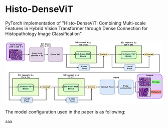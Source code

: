# Histo-DenseViT

PyTorch implementation of "Histo-DenseViT: Combining Multi-scale Features in Hybrid Vision Transformer through Dense Connection for Histopathology Image Classification"

![alt text](https://raw.githubusercontent.com/MPYong/Histo-DenseViT/refs/heads/main/image/Graphical%20abstract.jpg?token=GHSAT0AAAAAACYIGRN7DKK4VADHCDLDL4V4ZYDWEJA)

The model configuration used in the paper is as following:

```
aaa
```
